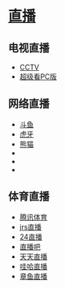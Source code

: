 # [直播](/emanon/video/直播.md)

## 电视直播
* [CCTV](http://tv.cctv.com/live/)
* [超级看PC版](http://www.zdfans.com/html/5084.html)

## 网络直播
* [斗鱼](https://www.douyu.com/)
* [虎牙](http://www.huya.com/)
* [熊猫](https://www.panda.tv/)
* []()
* []()
* []()

## 体育直播
* [腾讯体育](https://sports.qq.com/kbsweb/)
* [jrs直播](http://www.jrsnba.com/)
* [24直播](https://www.24zbw.com/live/)
* [直播吧](https://www.zhibo8.cc/)
* [天天直播](https://www.tiantianzhibo.com/)
* [哇哈直播](https://www.52waha.com/live)
* [章鱼直播](http://www.zhangyu.tv/channellist)
